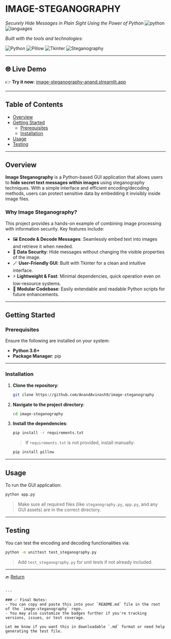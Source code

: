 # IMAGE-STEGANOGRAPHY

*Securely Hide Messages in Plain Sight Using the Power of Python*
![python](https://img.shields.io/badge/python-100%25-blue)
![languages](https://img.shields.io/github/languages/count/AnandAvinash9/image-steganography)

_Built with the tools and technologies:_

![Python](https://img.shields.io/badge/-Python-blue?style=flat-square)
![Pillow](https://img.shields.io/badge/-Pillow-yellow?style=flat-square)
![Tkinter](https://img.shields.io/badge/-Tkinter-green?style=flat-square)
![Steganography](https://img.shields.io/badge/-Steganography-purple?style=flat-square)

---
## 🌐 Live Demo

👉 **Try it now**: [image-steganography-anand.streamlit.app](https://image-steganography-anand.streamlit.app/)

---

## Table of Contents

- [Overview](#overview)
- [Getting Started](#getting-started)
  - [Prerequisites](#prerequisites)
  - [Installation](#installation)
- [Usage](#usage)
- [Testing](#testing)

---

## Overview

**Image Steganography** is a Python-based GUI application that allows users to **hide secret text messages within images** using steganography techniques. With a simple interface and efficient encoding/decoding methods, users can protect sensitive data by embedding it invisibly inside image files.

### Why Image Steganography?

This project provides a hands-on example of combining image processing with information security. Key features include:

- 🖼️ **Encode & Decode Messages**: Seamlessly embed text into images and retrieve it when needed.
- 🔐 **Data Security**: Hide messages without changing the visible properties of the image.
- 🪄 **User-Friendly GUI**: Built with Tkinter for a clean and intuitive interface.
- ⚡ **Lightweight & Fast**: Minimal dependencies, quick operation even on low-resource systems.
- 🧩 **Modular Codebase**: Easily extendable and readable Python scripts for future enhancements.

---

## Getting Started

### Prerequisites

Ensure the following are installed on your system:

- **Python 3.6+**
- **Package Manager**: pip

---

### Installation

1. **Clone the repository**:
   ```bash
   git clone https://github.com/AnandAvinash9/image-steganography


2. **Navigate to the project directory**:

   ```bash
   cd image-steganography
   ```

3. **Install the dependencies**:

   ```bash
   pip install -r requirements.txt
   ```

   > If `requirements.txt` is not provided, install manually:

   ```bash
   pip install pillow
   ```

---

## Usage

To run the GUI application:

```bash
python app.py
```

> Make sure all required files (like `steganography.py`, `app.py`, and any GUI assets) are in the correct directory.

---

## Testing

You can test the encoding and decoding functionalities via:

```bash
python -m unittest test_steganography.py
```

> Add `test_steganography.py` for unit tests if not already included.

---

🔙 [Return](#image-steganography)

```

---

### ✅ Final Notes:
- You can copy and paste this into your `README.md` file in the root of the `image-steganography` repo.
- You may also customize the badges further if you're tracking versions, issues, or test coverage.

Let me know if you want this in downloadable `.md` format or need help generating the test file.
```
